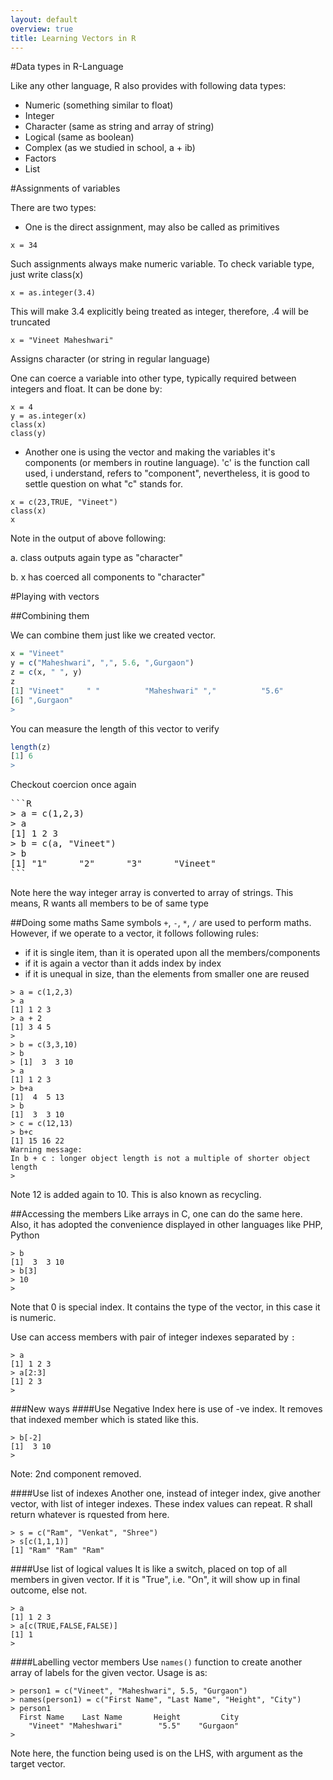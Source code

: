 ```yaml
---
layout: default
overview: true
title: Learning Vectors in R
---
```

#Data types in R-Language

Like any other language, R also provides with following data types:

+ Numeric (something similar to float)
+ Integer
+ Character (same as string and array of string)
+ Logical (same as boolean)
+ Complex (as we studied in school, a + ib)
+ Factors
+ List

#Assignments of variables

There are two types:
+ One is the direct assignment, may also be called as primitives

```
x = 34
```

Such assignments always make numeric variable.
To check variable type, just write
class(x)

```
x = as.integer(3.4)
```

This will make 3.4 explicitly being treated as integer, therefore, .4 will be truncated

```
x = "Vineet Maheshwari"
```

Assigns character (or string in regular language)

One can coerce a variable into other type, typically required between integers and float. It can be done by:

```
x = 4
y = as.integer(x)
class(x)
class(y)
```

+ Another one is using the vector and making the variables it's components (or members in routine language). 'c' is the function call used, i understand, refers to "component", nevertheless, it is good to settle question on what "c" stands for.

```
x = c(23,TRUE, "Vineet")
class(x)
x
```


Note in the output of above following:

a. class outputs again type as "character"

b. x has coerced all components to "character"

#Playing with vectors

##Combining them

We can combine them just like we created vector.

```R
x = "Vineet"
y = c("Maheshwari", ",", 5.6, ",Gurgaon")
z = c(x, " ", y)
z
[1] "Vineet"     " "          "Maheshwari" ","          "5.6"       
[6] ",Gurgaon"
> 
```

You can measure the length of this vector to verify

```R
length(z)
[1] 6
> 
```

Checkout coercion once again

<pre>
```R
> a = c(1,2,3)
> a
[1] 1 2 3
> b = c(a, "Vineet")
> b
[1] "1"      "2"      "3"      "Vineet"
```
</pre>
Note here the way integer array is converted to array of strings. This means, R wants all members to be of same type

##Doing some maths
Same symbols ``+``, ``-``, ``*``, ``/`` are used to perform maths. However, if we operate to a vector, it follows following rules:
+ if it is single item, than it is operated upon all the members/components
+ if it is again a vector than it adds index by index
+ if it is unequal in size, than the elements from smaller one are reused
```
> a = c(1,2,3)
> a
[1] 1 2 3
> a + 2
[1] 3 4 5
> 
> b = c(3,3,10)
> b
> [1]  3  3 10
> a
[1] 1 2 3
> b+a
[1]  4  5 13
> b
[1]  3  3 10
> c = c(12,13)
> b+c
[1] 15 16 22
Warning message:
In b + c : longer object length is not a multiple of shorter object length
> 
```

Note 12 is added again to 10. This is also known as recycling.

##Accessing the members
Like arrays in C, one can do the same here. Also, it has adopted the convenience displayed in other languages like PHP, Python

```
> b
[1]  3  3 10
> b[3]
> 10
> 
```

Note that 0 is special index. It contains the type of the vector, in this case it is numeric.

Use can access members with pair of integer indexes separated by ``:``
```
> a
[1] 1 2 3
> a[2:3]
[1] 2 3
> 
```

###New ways
####Use Negative Index
here is use of -ve index. It removes that indexed member which is stated like this.
```
> b[-2]
[1]  3 10
> 
```
Note: 2nd component removed.

####Use list of indexes
Another one, instead of integer index, give another vector, with list of integer indexes. These index values can repeat. R shall return whatever is rquested from here.
```
> s = c("Ram", "Venkat", "Shree")
> s[c(1,1,1)]
[1] "Ram" "Ram" "Ram"
```

####Use list of logical values
It is like a switch, placed on top of all members in given vector. If it is "True", i.e. "On", it will show up in final outcome, else not.
```
> a
[1] 1 2 3
> a[c(TRUE,FALSE,FALSE)]
[1] 1
>
```

####Labelling vector members
Use ``names()`` function to create another array of labels for the given vector. Usage is as:
```
> person1 = c("Vineet", "Maheshwari", 5.5, "Gurgaon")
> names(person1) = c("First Name", "Last Name", "Height", "City")
> person1
  First Name    Last Name       Height         City 
    "Vineet" "Maheshwari"        "5.5"    "Gurgaon" 
> 
```
Note here, the function being used is on the LHS, with argument as the target vector.

